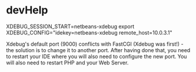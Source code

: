 # devHelp

XDEBUG_SESSION_START=netbeans-xdebug
export XDEBUG_CONFIG="idekey=netbeans-xdebug remote_host=10.0.3.1"

Xdebug's default port (9000) conflicts with FastCGI (Xdebug was first!) - the solution is to change it to another port. After having done that, you need to restart your IDE where you will also need to configure the new port. You will also need to restart PHP and your Web Server.

